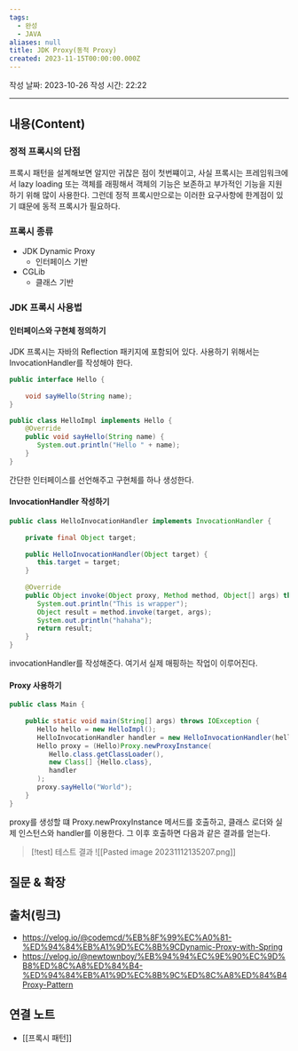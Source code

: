 ```yaml
---
tags:
  - 완성
  - JAVA
aliases: null
title: JDK Proxy(동적 Proxy)
created: 2023-11-15T00:00:00.000Z
---
```

작성 날짜: 2023-10-26
작성 시간: 22:22


----
## 내용(Content)

### 정적 프록시의 단점

프록시 패턴을 설계해보면 알지만 귀찮은 점이 첫번쨰이고, 사실 프록시는 프레임워크에서 lazy loading 또는 객체를 래핑해서 객체의 기능은 보존하고 부가적인 기능을 지원하기 위해 많이 사용한다. 그런데 정적 프록시만으로는 이러한 요구사항에 한계점이 있기 떄문에 동적 프록시가 필요하다.

### 프록시 종류

- JDK Dynamic Proxy
	- 인터페이스 기반
- CGLib
	- 클래스 기반

### JDK 프록시 사용법

#### 인터페이스와 구현체 정의하기

JDK 프록시는 자바의 Reflection 패키지에 포함되어 있다. 사용하기 위해서는 InvocationHandler를 작성해야 한다.

```java
public interface Hello {  
  
    void sayHello(String name);  
}
```

```java
public class HelloImpl implements Hello {  
    @Override  
    public void sayHello(String name) {  
       System.out.println("Hello " + name);  
    }  
}
```

간단한 인터페이스를 선언해주고 구현체를 하나 생성한다.

#### InvocationHandler 작성하기

```java
public class HelloInvocationHandler implements InvocationHandler {  
  
    private final Object target;  
  
    public HelloInvocationHandler(Object target) {  
       this.target = target;  
    }  
  
    @Override  
    public Object invoke(Object proxy, Method method, Object[] args) throws Throwable {  
       System.out.println("This is wrapper");  
       Object result = method.invoke(target, args);  
       System.out.println("hahaha");  
       return result;  
    }  
}
```

invocationHandler를 작성해준다. 여기서 실제 매핑하는 작업이 이루어진다.

#### Proxy 사용하기

```java
public class Main {  
  
    public static void main(String[] args) throws IOException {  
       Hello hello = new HelloImpl();  
       HelloInvocationHandler handler = new HelloInvocationHandler(hello);  
       Hello proxy = (Hello)Proxy.newProxyInstance(  
          Hello.class.getClassLoader(),  
          new Class[] {Hello.class},  
          handler  
       );  
       proxy.sayHello("World");  
    }  
}
```

proxy를 생성할 떄 Proxy.newProxyInstance 메서드를 호출하고, 클래스 로더와 실제 인스턴스와 handler를 이용한다. 그 이후 호출하면 다음과 같은 결과를 얻는다.

>[!test] 테스트 결과
>![[Pasted image 20231112135207.png]]
## 질문 & 확장


## 출처(링크)
- https://velog.io/@codemcd/%EB%8F%99%EC%A0%81-%ED%94%84%EB%A1%9D%EC%8B%9CDynamic-Proxy-with-Spring
- https://velog.io/@newtownboy/%EB%94%94%EC%9E%90%EC%9D%B8%ED%8C%A8%ED%84%B4-%ED%94%84%EB%A1%9D%EC%8B%9C%ED%8C%A8%ED%84%B4Proxy-Pattern

## 연결 노트

- [[프록시 패턴]]









